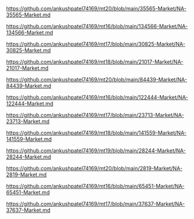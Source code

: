 <p><a href="https://github.com/ankushpatel74169/mt20/blob/main/35565-Market/NA-35565-Market.md">https://github.com/ankushpatel74169/mt20/blob/main/35565-Market/NA-35565-Market.md</a></p><p><a href="https://github.com/ankushpatel74169/mt16/blob/main/134566-Market/NA-134566-Market.md">https://github.com/ankushpatel74169/mt16/blob/main/134566-Market/NA-134566-Market.md</a></p><p><a href="https://github.com/ankushpatel74169/mt17/blob/main/30825-Market/NA-30825-Market.md">https://github.com/ankushpatel74169/mt17/blob/main/30825-Market/NA-30825-Market.md</a></p><p><a href="https://github.com/ankushpatel74169/mt18/blob/main/21017-Market/NA-21017-Market.md">https://github.com/ankushpatel74169/mt18/blob/main/21017-Market/NA-21017-Market.md</a></p><p><a href="https://github.com/ankushpatel74169/mt20/blob/main/84439-Market/NA-84439-Market.md">https://github.com/ankushpatel74169/mt20/blob/main/84439-Market/NA-84439-Market.md</a></p><p><a href="https://github.com/ankushpatel74169/mt16/blob/main/122444-Market/NA-122444-Market.md">https://github.com/ankushpatel74169/mt16/blob/main/122444-Market/NA-122444-Market.md</a></p><p><a href="https://github.com/ankushpatel74169/mt17/blob/main/23713-Market/NA-23713-Market.md">https://github.com/ankushpatel74169/mt17/blob/main/23713-Market/NA-23713-Market.md</a></p><p><a href="https://github.com/ankushpatel74169/mt18/blob/main/141559-Market/NA-141559-Market.md">https://github.com/ankushpatel74169/mt18/blob/main/141559-Market/NA-141559-Market.md</a></p><p><a href="https://github.com/ankushpatel74169/mt19/blob/main/28244-Market/NA-28244-Market.md">https://github.com/ankushpatel74169/mt19/blob/main/28244-Market/NA-28244-Market.md</a></p><p><a href="https://github.com/ankushpatel74169/mt20/blob/main/2819-Market/NA-2819-Market.md">https://github.com/ankushpatel74169/mt20/blob/main/2819-Market/NA-2819-Market.md</a></p><p><a href="https://github.com/ankushpatel74169/mt16/blob/main/65451-Market/NA-65451-Market.md">https://github.com/ankushpatel74169/mt16/blob/main/65451-Market/NA-65451-Market.md</a></p><p><a href="https://github.com/ankushpatel74169/mt17/blob/main/37637-Market/NA-37637-Market.md">https://github.com/ankushpatel74169/mt17/blob/main/37637-Market/NA-37637-Market.md</a></p>
